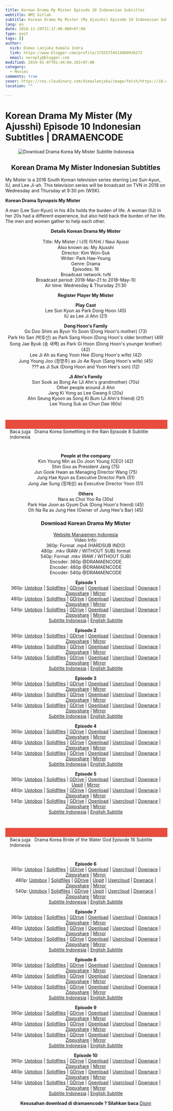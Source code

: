 ```yaml
---
title: Korean Drama My Mister Episode 10 Indonesian Subtitles
webtitle: WMI Gitlab
subtitle: Korean Drama My Mister (My Ajusshi) Episode 10 Indonesian Subtitles |
lang: en
date: 2018-11-20T21:17:00.000+07:00
type: post
tags: []
author:
  nick: Dimas Lanjaka Kumala Indra
  link: https://www.blogger.com/profile/17555754514989936273
  email: noreply@blogger.com
modified: 2019-01-07T01:44:04.181+07:00
category:
  - Movies
comments: true
cover: https://res.cloudinary.com/dimaslanjaka/image/fetch/https://i0.wp.com/www.dramaencode.com/wp-content/uploads/2018/03/Download-Drama-Korea-My-Mister-Subtitle-Indonesia.jpg?resize=390%2C270&ssl=1
location: ""

---
```


<h1 for="title"> <span class="notranslate">Korean Drama My Mister (My Ajusshi) Episode 10 Indonesian Subtitles |</span> <span class="notranslate">DRAMAENCODE</span> </h1>  <div><div class="entry-content clearfix">  <figure class="entry-thumbnail"><img src="https://res.cloudinary.com/dimaslanjaka/image/fetch/https://i0.wp.com/www.dramaencode.com/wp-content/uploads/2018/03/Download-Drama-Korea-My-Mister-Subtitle-Indonesia.jpg?resize=390%2C270&amp;ssl=1" alt="Download Drama Korea My Mister Subtitle Indonesia" title="Download Korean Drama My Mister Indonesian Subtitles" class="notranslate"></figure><h2 style="text-align: center;"> <span class="notranslate">Korean Drama My Mister Indonesian Subtitles</span> </h2> <p> <span class="notranslate">My Mister is a 2018 South Korean television series starring Lee Sun-kyun, IU, and Lee Ji-ah.</span> <span class="notranslate">This television series will be broadcast on TVN in 2018 on Wednesday and Thursday at 9:30 pm (WSK).</span> </p>  <p> <span class="notranslate"><strong>Korean Drama Synopsis My Mister</strong></span> </p> <p style="text-align: left;"> <span class="notranslate">A man (Lee Sun-Kyun) in his 40s holds the burden of life.</span> <span class="notranslate">A woman (IU) in her 20s had a different experience, but also held back the burden of her life.</span> <span class="notranslate">The men and women gather to help each other.</span> </p>  <p style="text-align: center;"> <span class="notranslate"><strong>Details Korean Drama My Mister</strong></span> </p> <p style="text-align: center;"> <span class="notranslate">Title: My Mister / 나의 아저씨 / Naui Ajussi</span> <br><span class="notranslate">Also known as: My Ajusshi</span> <br><span class="notranslate">Director: Kim Won-Suk</span> <br><span class="notranslate">Writer: Park Hae-Young</span> <br><span class="notranslate">Genre: Drama</span> <br><span class="notranslate">Episodes: 16</span> <br><span class="notranslate">Broadcast network: tvN</span> <br><span class="notranslate">Broadcast period: 2018-Mar-21 to 2018-May-10</span> <br><span class="notranslate">Air time: Wednesday &amp; Thursday 21:30</span> </p> <p style="text-align: center;"> <span class="notranslate"><strong>Register Player My Mister</strong></span> </p> <p style="text-align: center;"> <span class="notranslate"><strong>Play Cast</strong></span> <br><span class="notranslate">Lee Sun Kyun as Park Dong Hoon (45)</span> <br><span class="notranslate">IU as Lee Ji Ahn (21)</span> </p> <p style="text-align: center;"> <span class="notranslate"><strong>Dong Hoon's Family</strong></span> <br><span class="notranslate">Go Doo Shim as Byun Yo Soon (Dong Hoon's mother) (73)</span> <br><span class="notranslate">Park Ho San (박호산) as Park Sang Hoon (Dong Hoon's older brother) (49)</span> <br><span class="notranslate">Song Jae Byuk (송 새벽) as Park Gi Hoon (Dong Hoon's younger brother) (42)</span> <br><span class="notranslate">Lee Ji Ah as Kang Yoon Hee (Dong Hoon's wife) (42)</span> <br><span class="notranslate">Jung Young Joo (정영주) as Jo Ae Ryun (Sang Hoon's wife) (45)</span> <br><span class="notranslate">???</span> <span class="notranslate">as Ji Suk (Dong Hoon and Yoon Hee's son) (12)</span> </p>  <p style="text-align: center;"> <span class="notranslate"><strong>Ji Ahn's Family</strong></span> <br><span class="notranslate">Son Sook as Bong Ae (Ji Ahn's grandmother) (70s)</span> <br><span class="notranslate">Other people around Ji Ahn</span> <br><span class="notranslate">Jang Ki Yong as Lee Gwang Il (20s)</span> <br><span class="notranslate">Ahn Seung Kyoon as Song Ki Bum (Ji Ahn's friend) (21)</span> <br><span class="notranslate">Lee Young Suk as Chun Dae (60s)</span> </p> <div style="clear:both; margin-top:3em; margin-bottom:3em;" class="notranslate"> <a href="https://web-manajemen.blogspot.com/p/search.html?q=drama%20korea%20something%20in%20the%20rain%20subtitle%20indonesia" target="_blank" class="notranslate ud10350ff74aa1ae5be974566fbcde35f" data-wpel-link="internal"></a> <style>.ud10350ff74aa1ae5be974566fbcde35f{padding:0;margin:0;padding-top:1em!important;padding-bottom:1em!important;width:100%;display:block;font-weight:700;background-color:#E74C3C;border:0!important;border-left:4px solid #E74C3C!important;box-shadow:0 1px 2px rgba(0,0,0,.17);-moz-box-shadow:0 1px 2px rgba(0,0,0,.17);-o-box-shadow:0 1px 2px rgba(0,0,0,.17);-webkit-box-shadow:0 1px 2px rgba(0,0,0,.17);text-decoration:none}.ud10350ff74aa1ae5be974566fbcde35f:active,.ud10350ff74aa1ae5be974566fbcde35f:hover{opacity:1;transition:opacity 250ms;webkit-transition:opacity 250ms;text-decoration:none}.ud10350ff74aa1ae5be974566fbcde35f{transition:background-color 250ms;webkit-transition:background-color 250ms;opacity:1;transition:opacity 250ms;webkit-transition:opacity 250ms}.ud10350ff74aa1ae5be974566fbcde35f .ctaText{font-weight:700;color:#000;text-decoration:none;font-size:16px}.ud10350ff74aa1ae5be974566fbcde35f .postTitle{color:#ECF0F1;text-decoration:underline!important;font-size:16px}.ud10350ff74aa1ae5be974566fbcde35f:hover .postTitle{text-decoration:underline!important}</style>  <div style="padding-left:1em; padding-right:1em;" class="notranslate"> <span class="notranslate ctaText">Baca juga</span> &nbsp; <span class="notranslate postTitle">Drama Korea Something in the Rain Episode 8 Subtitle Indonesia</span> </div>  </div>  <p style="text-align: center;"> <span class="notranslate"><strong>People at the company</strong></span> <br><span class="notranslate">Kim Young Min as Do Joon Young (CEO) (42)</span> <br><span class="notranslate">Shin Goo as President Jang (75)</span> <br><span class="notranslate">Jun Gook Hwan as Managing Director Wang (75)</span> <br><span class="notranslate">Jung Hae Kyun as Executive Director Park (51)</span> <br><span class="notranslate">Jung Jae Sung (정재성) as Executive Director Yoon (51)</span> </p> <p style="text-align: center;"> <span class="notranslate"><strong>Others</strong></span> <br><span class="notranslate">Nara as Choi Yoo Ra (30s)</span> <br><span class="notranslate">Park Hae Joon as Gyum Duk (Dong Hoon's friend) (45)</span> <br><span class="notranslate">Oh Na Ra as Jung Hee (Owner of Jung Hee's Bar) (45)</span> </p> <h3 style="text-align: center;"> <span class="notranslate">Download Korean Drama My Mister</span> </h3> <p style="text-align: center;"> <a href="https://web-manajemen.blogspot.com/p/search.html?q=" data-wpel-link="internal" class="notranslate" target="_blank">Website Manajemen Indonesia</a> <br><span class="notranslate">Video Info:</span> <br><span class="notranslate">360p: Format .mp4 (HARDSUB INDO)</span> <br><span class="notranslate">480p: .mkv (RAW / WITHOUT SUB) format</span> <br><span class="notranslate">540p: Format .mkv (RAW / WITHOUT SUB)</span> <br><span class="notranslate">Encoder: 360p @DRAMAENCODE</span> <br><span class="notranslate">Encoder: 480p @DRAMAENCODE</span> <br><span class="notranslate">Encoder: 540p @DRAMAENCODE</span> </p> <p style="text-align: center;"> <span class="notranslate"><strong>Episode 1</strong></span> <br><span class="notranslate">360p: <a href="https://uptobox.com/vxybjlrx3iu6" data-wpel-link="external" target="_blank" rel="noopener noreferer nofollow" class="notranslate">Uptobox</a> |</span> <span class="notranslate"><a href="http://www.solidfiles.com/v/Nj3wy47LPmVyy" data-wpel-link="external" target="_blank" rel="noopener noreferer nofollow" class="notranslate">Solidfiles</a> |</span> <span class="notranslate"><a href="https://drive.google.com/file/d/1khbKx4aA8zGE9Ut_6iVVTJBe-X6dhnUZ/view?usp=sharing" data-wpel-link="external" target="_blank" rel="noopener noreferer nofollow" class="notranslate">GDrive</a> |</span> <span class="notranslate"><a href="https://dimaslanjaka-storage.000webhostapp.com/movies/drama-korea-my-mister-subtitle-indonesia" data-wpel-link="external" target="_blank" rel="noopener noreferer nofollow" class="notranslate">Openload</a> |</span> <span class="notranslate"><a href="https://userscloud.com/saspx4e5zv5x" data-wpel-link="external" target="_blank" rel="noopener noreferer nofollow" class="notranslate">Usercloud</a> |</span> <span class="notranslate"><a href="https://downace.com/3uwg4" data-wpel-link="external" target="_blank" rel="noopener noreferer nofollow" class="notranslate">Downace</a> |</span> <span class="notranslate"><a href="http://www96.zippyshare.com/v/vC23E6ak/file.html" data-wpel-link="external" target="_blank" rel="noopener noreferer nofollow" class="notranslate">Zippyshare</a> |</span> <a href="https://mirrorace.com/m/kRf5" data-wpel-link="external" target="_blank" rel="noopener noreferer nofollow" class="notranslate">Mirror</a> <br><span class="notranslate">480p: <a href="https://uptobox.com/e58rx4ez93f8" data-wpel-link="external" target="_blank" rel="noopener noreferer nofollow" class="notranslate">Uptobox</a> |</span> <span class="notranslate"><a href="https://www.solidfiles.com/v/za23ZAZ5DrMee" data-wpel-link="external" target="_blank" rel="noopener noreferer nofollow" class="notranslate">Solidfiles</a> |</span> <span class="notranslate"><a href="https://drive.google.com/file/d/14JwI9v5ZlMjczknki6EkJlkIZpQ0tlx8/view?usp=sharing" data-wpel-link="external" target="_blank" rel="noopener noreferer nofollow" class="notranslate">GDrive</a> |</span> <span class="notranslate"><a href="https://dimaslanjaka-storage.000webhostapp.com/movies/drama-korea-my-mister-subtitle-indonesia" data-wpel-link="external" target="_blank" rel="noopener noreferer nofollow" class="notranslate">Openload</a> |</span> <span class="notranslate"><a href="https://userscloud.com/bc3g26s5l0fc" data-wpel-link="external" target="_blank" rel="noopener noreferer nofollow" class="notranslate">Usercloud</a> |</span> <span class="notranslate"><a href="https://downace.com/4atkh" data-wpel-link="external" target="_blank" rel="noopener noreferer nofollow" class="notranslate">Downace</a> |</span> <span class="notranslate"><a href="http://www31.zippyshare.com/v/1VlMkcR7/file.html" data-wpel-link="external" target="_blank" rel="noopener noreferer nofollow" class="notranslate">Zippyshare</a> |</span> <a href="https://mirrorace.com/m/8gzn" data-wpel-link="external" target="_blank" rel="noopener noreferer nofollow" class="notranslate">Mirror</a> <br><span class="notranslate">540p: <a href="https://uptobox.com/odsu0amriwa1" data-wpel-link="external" target="_blank" rel="noopener noreferer nofollow" class="notranslate">Uptobox</a> |</span> <span class="notranslate"><a href="http://www.solidfiles.com/v/Kvjn2njkNRDK7" data-wpel-link="external" target="_blank" rel="noopener noreferer nofollow" class="notranslate">Solidfiles</a> |</span> <span class="notranslate"><a href="https://drive.google.com/file/d/10yiGfV02XBMX1wHvX0lgZcW9syiEohJG/view?usp=sharing" data-wpel-link="external" target="_blank" rel="noopener noreferer nofollow" class="notranslate">GDrive</a> |</span> <span class="notranslate"><a href="https://dimaslanjaka-storage.000webhostapp.com/movies/drama-korea-my-mister-subtitle-indonesia" data-wpel-link="external" target="_blank" rel="noopener noreferer nofollow" class="notranslate">Openload</a> |</span> <span class="notranslate"><a href="https://userscloud.com/hnx3ffvgytoq" data-wpel-link="external" target="_blank" rel="noopener noreferer nofollow" class="notranslate">Usercloud</a> |</span> <span class="notranslate"><a href="https://downace.com/2Oyp3" data-wpel-link="external" target="_blank" rel="noopener noreferer nofollow" class="notranslate">Downace</a> |</span> <span class="notranslate"><a href="http://www108.zippyshare.com/v/ZPlx4tC3/file.html" data-wpel-link="external" target="_blank" rel="noopener noreferer nofollow" class="notranslate">Zippyshare</a> |</span> <a href="https://mirrorace.com/m/p390" data-wpel-link="external" target="_blank" rel="noopener noreferer nofollow" class="notranslate">Mirror</a> <br><span class="notranslate"><a href="https://subscene.com/subtitles/my-mister-my-ajusshi-mr-lonely-naui-ajusshi/indonesian/1740712" data-wpel-link="external" target="_blank" rel="noopener noreferer nofollow" class="notranslate">Subtitle Indonesia</a> |</span> <a href="https://subscene.com/subtitles/my-mister-my-ajusshi-mr-lonely-naui-ajusshi/english/1740676" data-wpel-link="external" target="_blank" rel="noopener noreferer nofollow" class="notranslate">English Subtitle</a> </p>  <p style="text-align: center;"> <span class="notranslate"><strong>Episode 2</strong></span> <br><span class="notranslate">360p: <a href="https://uptobox.com/ry6qj5n0fbwf" data-wpel-link="external" target="_blank" rel="noopener noreferer nofollow" class="notranslate">Uptobox</a> |</span> <span class="notranslate"><a href="http://www.solidfiles.com/v/qGe8ZBdpv2RML" data-wpel-link="external" target="_blank" rel="noopener noreferer nofollow" class="notranslate">Solidfiles</a> |</span> <span class="notranslate"><a href="https://drive.google.com/file/d/15FsPXJa08Cf2cSQzj_mKUfsNc5hlyTXH/view?usp=sharing" data-wpel-link="external" target="_blank" rel="noopener noreferer nofollow" class="notranslate">GDrive</a> |</span> <span class="notranslate"><a href="https://dimaslanjaka-storage.000webhostapp.com/movies/drama-korea-my-mister-subtitle-indonesia" data-wpel-link="external" target="_blank" rel="noopener noreferer nofollow" class="notranslate">Openload</a> |</span> <span class="notranslate"><a href="https://userscloud.com/yl7g7e639sip" data-wpel-link="external" target="_blank" rel="noopener noreferer nofollow" class="notranslate">Usercloud</a> |</span> <span class="notranslate"><a href="https://downace.com/4Qt8o" data-wpel-link="external" target="_blank" rel="noopener noreferer nofollow" class="notranslate">Downace</a> |</span> <span class="notranslate"><a href="http://www2.zippyshare.com/v/lAdaninJ/file.html" data-wpel-link="external" target="_blank" rel="noopener noreferer nofollow" class="notranslate">Zippyshare</a> |</span> <a href="https://mirrorace.com/m/cudT" data-wpel-link="external" target="_blank" rel="noopener noreferer nofollow" class="notranslate">Mirror</a> <br><span class="notranslate">480p: <a href="https://uptobox.com/6x2e2gddniby" data-wpel-link="external" target="_blank" rel="noopener noreferer nofollow" class="notranslate">Uptobox</a> |</span> <span class="notranslate"><a href="https://www.solidfiles.com/v/BjmMqMyeeg5Qj" data-wpel-link="external" target="_blank" rel="noopener noreferer nofollow" class="notranslate">Solidfiles</a> |</span> <span class="notranslate"><a href="https://drive.google.com/file/d/1Ael-kfZd39Zb9aZu6sYMMZxAeUfODXbO/view?usp=sharing" data-wpel-link="external" target="_blank" rel="noopener noreferer nofollow" class="notranslate">GDrive</a> |</span> <span class="notranslate"><a href="https://dimaslanjaka-storage.000webhostapp.com/movies/drama-korea-my-mister-subtitle-indonesia" data-wpel-link="external" target="_blank" rel="noopener noreferer nofollow" class="notranslate">Openload</a> |</span> <span class="notranslate"><a href="https://userscloud.com/k25q5xvxnjl2" data-wpel-link="external" target="_blank" rel="noopener noreferer nofollow" class="notranslate">Usercloud</a> |</span> <span class="notranslate"><a href="https://downace.com/3uxbp" data-wpel-link="external" target="_blank" rel="noopener noreferer nofollow" class="notranslate">Downace</a> |</span> <span class="notranslate"><a href="http://www103.zippyshare.com/v/tkCb54Tv/file.html" data-wpel-link="external" target="_blank" rel="noopener noreferer nofollow" class="notranslate">Zippyshare</a> |</span> <a href="https://mirrorace.com/m/8huv" data-wpel-link="external" target="_blank" rel="noopener noreferer nofollow" class="notranslate">Mirror</a> <br><span class="notranslate">540p: <a href="https://uptobox.com/smj7449z3ooe" data-wpel-link="external" target="_blank" rel="noopener noreferer nofollow" class="notranslate">Uptobox</a> |</span> <span class="notranslate"><a href="https://www.solidfiles.com/v/dkwZeBn5xXy2g" data-wpel-link="external" target="_blank" rel="noopener noreferer nofollow" class="notranslate">Solidfiles</a> |</span> <span class="notranslate"><a href="https://drive.google.com/file/d/1q44keNlyKcaHVpuVilOhm50hQ1LEJIka/view?usp=sharing" data-wpel-link="external" target="_blank" rel="noopener noreferer nofollow" class="notranslate">GDrive</a> |</span> <span class="notranslate"><a href="https://dimaslanjaka-storage.000webhostapp.com/movies/drama-korea-my-mister-subtitle-indonesia" data-wpel-link="external" target="_blank" rel="noopener noreferer nofollow" class="notranslate">Openload</a> |</span> <span class="notranslate"><a href="https://userscloud.com/xe5wrr2h2uf0" data-wpel-link="external" target="_blank" rel="noopener noreferer nofollow" class="notranslate">Usercloud</a> |</span> <span class="notranslate"><a href="https://downace.com/3uxa6" data-wpel-link="external" target="_blank" rel="noopener noreferer nofollow" class="notranslate">Downace</a> |</span> <span class="notranslate"><a href="http://www110.zippyshare.com/v/Yj5OP3sP/file.html" data-wpel-link="external" target="_blank" rel="noopener noreferer nofollow" class="notranslate">Zippyshare</a> |</span> <a href="https://mirrorace.com/m/8hu2" data-wpel-link="external" target="_blank" rel="noopener noreferer nofollow" class="notranslate">Mirror</a> <br><span class="notranslate"><a href="https://subscene.com/subtitles/my-mister-my-ajusshi-mr-lonely-naui-ajusshi/indonesian/1741295" data-wpel-link="external" target="_blank" rel="noopener noreferer nofollow" class="notranslate">Subtitle Indonesia</a> |</span> <a href="https://subscene.com/subtitles/my-mister-my-ajusshi-mr-lonely-naui-ajusshi/english/1741173" data-wpel-link="external" target="_blank" rel="noopener noreferer nofollow" class="notranslate">English Subtitle</a> </p>  <p style="text-align: center;"> <span class="notranslate"><strong>Episode 3</strong></span> <br><span class="notranslate">360p: <a href="https://uptobox.com/o3kchg52ik70" data-wpel-link="external" target="_blank" rel="noopener noreferer nofollow" class="notranslate">Uptobox</a> |</span> <span class="notranslate"><a href="https://www.solidfiles.com/v/7awWMzk7ZZmZe" data-wpel-link="external" target="_blank" rel="noopener noreferer nofollow" class="notranslate">Solidfiles</a> |</span> <span class="notranslate"><a href="https://drive.google.com/file/d/1hT7ByZUCuTSyPjgPGxtBTdplvNlZ8AVZ/view?usp=sharing" data-wpel-link="external" target="_blank" rel="noopener noreferer nofollow" class="notranslate">GDrive</a> |</span> <span class="notranslate"><a href="https://dimaslanjaka-storage.000webhostapp.com/movies/drama-korea-my-mister-subtitle-indonesia" data-wpel-link="external" target="_blank" rel="noopener noreferer nofollow" class="notranslate">Openload</a> |</span> <span class="notranslate"><a href="https://userscloud.com/u3fzsjfx536t" data-wpel-link="external" target="_blank" rel="noopener noreferer nofollow" class="notranslate">Usercloud</a> |</span> <span class="notranslate"><a href="https://downace.com/4QBqD" data-wpel-link="external" target="_blank" rel="noopener noreferer nofollow" class="notranslate">Downace</a> |</span> <span class="notranslate"><a href="http://www36.zippyshare.com/v/zCclGBgg/file.html" data-wpel-link="external" target="_blank" rel="noopener noreferer nofollow" class="notranslate">Zippyshare</a> |</span> <a href="https://mirrorace.com/m/pah1" data-wpel-link="external" target="_blank" rel="noopener noreferer nofollow" class="notranslate">Mirror</a> <br><span class="notranslate">480p: <a href="https://uptobox.com/sa2iygszu4vw" data-wpel-link="external" target="_blank" rel="noopener noreferer nofollow" class="notranslate">Uptobox</a> |</span> <span class="notranslate"><a href="http://www.solidfiles.com/v/mdNBqVqpRnA4a" data-wpel-link="external" target="_blank" rel="noopener noreferer nofollow" class="notranslate">Solidfiles</a> |</span> <span class="notranslate"><a href="https://drive.google.com/file/d/1AuelRMEWArDKLskXVWdyY5iCDS7IZUgc/view?usp=sharing" data-wpel-link="external" target="_blank" rel="noopener noreferer nofollow" class="notranslate">GDrive</a> |</span> <span class="notranslate"><a href="https://dimaslanjaka-storage.000webhostapp.com/movies/drama-korea-my-mister-subtitle-indonesia" data-wpel-link="external" target="_blank" rel="noopener noreferer nofollow" class="notranslate">Openload</a> |</span> <span class="notranslate"><a href="https://userscloud.com/cml6004x6pv1" data-wpel-link="external" target="_blank" rel="noopener noreferer nofollow" class="notranslate">Usercloud</a> |</span> <span class="notranslate"><a href="https://downace.com/3uFpe" data-wpel-link="external" target="_blank" rel="noopener noreferer nofollow" class="notranslate">Downace</a> |</span> <span class="notranslate"><a href="http://www86.zippyshare.com/v/6yYUE02a/file.html" data-wpel-link="external" target="_blank" rel="noopener noreferer nofollow" class="notranslate">Zippyshare</a> |</span> <a href="https://mirrorace.com/m/p9zT" data-wpel-link="external" target="_blank" rel="noopener noreferer nofollow" class="notranslate">Mirror</a> <br><span class="notranslate">540p: <a href="https://uptobox.com/orcadbecv9yh" data-wpel-link="external" target="_blank" rel="noopener noreferer nofollow" class="notranslate">Uptobox</a> |</span> <span class="notranslate"><a href="https://www.solidfiles.com/v/42KxXXqVV6WgL" data-wpel-link="external" target="_blank" rel="noopener noreferer nofollow" class="notranslate">Solidfiles</a> |</span> <span class="notranslate"><a href="https://drive.google.com/file/d/1Dp11vUA3qGDaPi_zox_z3xua5VrG033L/view?usp=sharing" data-wpel-link="external" target="_blank" rel="noopener noreferer nofollow" class="notranslate">GDrive</a> |</span> <span class="notranslate"><a href="https://dimaslanjaka-storage.000webhostapp.com/movies/drama-korea-my-mister-subtitle-indonesia" data-wpel-link="external" target="_blank" rel="noopener noreferer nofollow" class="notranslate">Openload</a> |</span> <span class="notranslate"><a href="https://userscloud.com/h39e4aq1fjgi" data-wpel-link="external" target="_blank" rel="noopener noreferer nofollow" class="notranslate">Usercloud</a> |</span> <span class="notranslate"><a href="https://downace.com/3uFo9" data-wpel-link="external" target="_blank" rel="noopener noreferer nofollow" class="notranslate">Downace</a> |</span> <span class="notranslate"><a href="http://www101.zippyshare.com/v/2DSYNxcg/file.html" data-wpel-link="external" target="_blank" rel="noopener noreferer nofollow" class="notranslate">Zippyshare</a> |</span> <a href="https://mirrorace.com/m/cz88" data-wpel-link="external" target="_blank" rel="noopener noreferer nofollow" class="notranslate">Mirror</a> <br><span class="notranslate"><a href="https://subscene.com/subtitles/my-mister-my-ajusshi-mr-lonely-naui-ajusshi/indonesian/1745930" data-wpel-link="external" target="_blank" rel="noopener noreferer nofollow" class="notranslate">Subtitle Indonesia</a> |</span> <a href="https://subscene.com/subtitles/my-mister-my-ajusshi-mr-lonely-naui-ajusshi/english/1745775" data-wpel-link="external" target="_blank" rel="noopener noreferer nofollow" class="notranslate">English Subtitle</a> </p>  <p style="text-align: center;"> <span class="notranslate"><strong>Episode 4</strong></span> <br><span class="notranslate">360p: <a href="https://uptobox.com/sy38g8bxmzw2" data-wpel-link="external" target="_blank" rel="noopener noreferer nofollow" class="notranslate">Uptobox</a> |</span> <span class="notranslate"><a href="http://www.solidfiles.com/v/QMGRdWgzKa6GZ" data-wpel-link="external" target="_blank" rel="noopener noreferer nofollow" class="notranslate">Solidfiles</a> |</span> <span class="notranslate"><a href="https://drive.google.com/file/d/18ruTuXRH_Qdwm49t4xtt1OtCRrFZgrV5/view?usp=sharing" data-wpel-link="external" target="_blank" rel="noopener noreferer nofollow" class="notranslate">GDrive</a> |</span> <span class="notranslate"><a href="https://dimaslanjaka-storage.000webhostapp.com/movies/drama-korea-my-mister-subtitle-indonesia" data-wpel-link="external" target="_blank" rel="noopener noreferer nofollow" class="notranslate">Openload</a> |</span> <span class="notranslate"><a href="https://userscloud.com/neg5alxxv20j" data-wpel-link="external" target="_blank" rel="noopener noreferer nofollow" class="notranslate">Usercloud</a> |</span> <span class="notranslate"><a href="https://downace.com/4aFeb" data-wpel-link="external" target="_blank" rel="noopener noreferer nofollow" class="notranslate">Downace</a> |</span> <span class="notranslate"><a href="http://www70.zippyshare.com/v/CSJhaPNI/file.html" data-wpel-link="external" target="_blank" rel="noopener noreferer nofollow" class="notranslate">Zippyshare</a> |</span> <a href="https://mirrorace.com/m/1q7xv" data-wpel-link="external" target="_blank" rel="noopener noreferer nofollow" class="notranslate">Mirror</a> <br><span class="notranslate">480p: <a href="https://uptobox.com/sybsfikqwufr" data-wpel-link="external" target="_blank" rel="noopener noreferer nofollow" class="notranslate">Uptobox</a> |</span> <span class="notranslate"><a href="http://www.solidfiles.com/v/p86LzX8Zre763" data-wpel-link="external" target="_blank" rel="noopener noreferer nofollow" class="notranslate">Solidfiles</a> |</span> <span class="notranslate"><a href="https://drive.google.com/file/d/1vXU0gTt8XuVnlQZwJpMFgG9L_cs-XkQd/view?usp=sharing" data-wpel-link="external" target="_blank" rel="noopener noreferer nofollow" class="notranslate">GDrive</a> |</span> <span class="notranslate"><a href="https://dimaslanjaka-storage.000webhostapp.com/movies/drama-korea-my-mister-subtitle-indonesia" data-wpel-link="external" target="_blank" rel="noopener noreferer nofollow" class="notranslate">Openload</a> |</span> <span class="notranslate"><a href="https://userscloud.com/su4ndwojgsoz" data-wpel-link="external" target="_blank" rel="noopener noreferer nofollow" class="notranslate">Usercloud</a> |</span> <span class="notranslate"><a href="https://downace.com/2OJu1" data-wpel-link="external" target="_blank" rel="noopener noreferer nofollow" class="notranslate">Downace</a> |</span> <span class="notranslate"><a href="http://www68.zippyshare.com/v/hxZjt3Eh/file.html" data-wpel-link="external" target="_blank" rel="noopener noreferer nofollow" class="notranslate">Zippyshare</a> |</span> <a href="https://mirrorace.com/m/8o86" data-wpel-link="external" target="_blank" rel="noopener noreferer nofollow" class="notranslate">Mirror</a> <br><span class="notranslate">540p: <a href="https://uptobox.com/1smajzbhn9ve" data-wpel-link="external" target="_blank" rel="noopener noreferer nofollow" class="notranslate">Uptobox</a> |</span> <span class="notranslate"><a href="http://www.solidfiles.com/v/52LzAe7Az2QGq" data-wpel-link="external" target="_blank" rel="noopener noreferer nofollow" class="notranslate">Solidfiles</a> |</span> <span class="notranslate"><a href="https://drive.google.com/file/d/1ngWrbI4ytZPqBgakblRjtkxUHX6-WIs-/view?usp=sharing" data-wpel-link="external" target="_blank" rel="noopener noreferer nofollow" class="notranslate">GDrive</a> |</span> <span class="notranslate"><a href="https://dimaslanjaka-storage.000webhostapp.com/movies/drama-korea-my-mister-subtitle-indonesia" data-wpel-link="external" target="_blank" rel="noopener noreferer nofollow" class="notranslate">Openload</a> |</span> <span class="notranslate"><a href="https://userscloud.com/72ss1gh1uq27" data-wpel-link="external" target="_blank" rel="noopener noreferer nofollow" class="notranslate">Usercloud</a> |</span> <span class="notranslate"><a href="https://downace.com/28M0c" data-wpel-link="external" target="_blank" rel="noopener noreferer nofollow" class="notranslate">Downace</a> |</span> <span class="notranslate"><a href="http://www83.zippyshare.com/v/qa4wV2q2/file.html" data-wpel-link="external" target="_blank" rel="noopener noreferer nofollow" class="notranslate">Zippyshare</a> |</span> <a href="https://mirrorace.com/m/8o76" data-wpel-link="external" target="_blank" rel="noopener noreferer nofollow" class="notranslate">Mirror</a> <br><span class="notranslate"><a href="https://subscene.com/subtitles/my-mister-my-ajusshi-mr-lonely-naui-ajusshi/indonesian/1747605" data-wpel-link="external" target="_blank" rel="noopener noreferer nofollow" class="notranslate">Subtitle Indonesia</a> |</span> <a href="https://subscene.com/subtitles/my-mister-my-ajusshi-mr-lonely-naui-ajusshi/english/1747455" data-wpel-link="external" target="_blank" rel="noopener noreferer nofollow" class="notranslate">English Subtitle</a> </p>  <p style="text-align: center;"> <span class="notranslate"><strong>Episode 5</strong></span> <br><span class="notranslate">360p: <a href="https://uptobox.com/g8kszz66u4xk" data-wpel-link="external" target="_blank" rel="noopener noreferer nofollow" class="notranslate">Uptobox</a> |</span> <span class="notranslate"><a href="http://www.solidfiles.com/v/MBeynrBKPVNQA" data-wpel-link="external" target="_blank" rel="noopener noreferer nofollow" class="notranslate">Solidfiles</a> |</span> <span class="notranslate"><a href="https://drive.google.com/file/d/1VDNU-UQ1dIUcqqo6jn0TzCauPFM1Uqoz/view?usp=sharing" data-wpel-link="external" target="_blank" rel="noopener noreferer nofollow" class="notranslate">GDrive</a> |</span> <span class="notranslate"><a href="https://dimaslanjaka-storage.000webhostapp.com/movies/drama-korea-my-mister-subtitle-indonesia" data-wpel-link="external" target="_blank" rel="noopener noreferer nofollow" class="notranslate">Openload</a> |</span> <span class="notranslate"><a href="https://userscloud.com/atwis2f4ljfh" data-wpel-link="external" target="_blank" rel="noopener noreferer nofollow" class="notranslate">Usercloud</a> |</span> <span class="notranslate"><a href="https://downace.com/3uOly" data-wpel-link="external" target="_blank" rel="noopener noreferer nofollow" class="notranslate">Downace</a> |</span> <span class="notranslate"><a href="http://uppit.com/ivmy06x9iwlj" data-wpel-link="external" target="_blank" rel="noopener noreferer nofollow" class="notranslate">Uppit</a> |</span> <a href="https://mirrorace.com/m/1qd6z" data-wpel-link="external" target="_blank" rel="noopener noreferer nofollow" class="notranslate">Mirror</a> <br><span class="notranslate">480p: <a href="https://uptobox.com/sz1mk6jy6pmq" data-wpel-link="external" target="_blank" rel="noopener noreferer nofollow" class="notranslate">Uptobox</a> |</span> <span class="notranslate"><a href="https://www.solidfiles.com/v/kD2ay7xnNdd3K" data-wpel-link="external" target="_blank" rel="noopener noreferer nofollow" class="notranslate">Solidfiles</a> |</span> <span class="notranslate"><a href="https://drive.google.com/file/d/1cNJpVOFTZnKIpOyThYLDXcsLWqyDOyuo/view?usp=sharing" data-wpel-link="external" target="_blank" rel="noopener noreferer nofollow" class="notranslate">GDrive</a> |</span> <span class="notranslate"><a href="https://dimaslanjaka-storage.000webhostapp.com/movies/drama-korea-my-mister-subtitle-indonesia" data-wpel-link="external" target="_blank" rel="noopener noreferer nofollow" class="notranslate">Openload</a> |</span> <span class="notranslate"><a href="https://userscloud.com/76fyo7yor1xa" data-wpel-link="external" target="_blank" rel="noopener noreferer nofollow" class="notranslate">Usercloud</a> |</span> <span class="notranslate"><a href="https://downace.com/4aLe0" data-wpel-link="external" target="_blank" rel="noopener noreferer nofollow" class="notranslate">Downace</a> |</span> <span class="notranslate"><a href="https://www85.zippyshare.com/v/lBMISNnL/file.html" data-wpel-link="external" target="_blank" rel="noopener noreferer nofollow" class="notranslate">Zippyshare</a> |</span> <a href="https://mirrorace.com/m/26abk" data-wpel-link="external" target="_blank" rel="noopener noreferer nofollow" class="notranslate">Mirror</a> <br><span class="notranslate">540p: <a href="https://uptobox.com/cirqk51raplj" data-wpel-link="external" target="_blank" rel="noopener noreferer nofollow" class="notranslate">Uptobox</a> |</span> <span class="notranslate"><a href="http://www.solidfiles.com/v/nYp7WGKKpMwrG" data-wpel-link="external" target="_blank" rel="noopener noreferer nofollow" class="notranslate">Solidfiles</a> |</span> <span class="notranslate"><a href="https://drive.google.com/file/d/1_vPFJjwK8QiHzMZiSEPLehd8XH_-Op_F/view?usp=sharing" data-wpel-link="external" target="_blank" rel="noopener noreferer nofollow" class="notranslate">GDrive</a> |</span> <span class="notranslate"><a href="https://dimaslanjaka-storage.000webhostapp.com/movies/drama-korea-my-mister-subtitle-indonesia" data-wpel-link="external" target="_blank" rel="noopener noreferer nofollow" class="notranslate">Openload</a> |</span> <span class="notranslate"><a href="https://userscloud.com/5w3dob4av820" data-wpel-link="external" target="_blank" rel="noopener noreferer nofollow" class="notranslate">Usercloud</a> |</span> <span class="notranslate"><a href="https://downace.com/4aLdw" data-wpel-link="external" target="_blank" rel="noopener noreferer nofollow" class="notranslate">Downace</a> |</span> <span class="notranslate"><a href="https://www66.zippyshare.com/v/TJUJxQMI/file.html" data-wpel-link="external" target="_blank" rel="noopener noreferer nofollow" class="notranslate">Zippyshare</a> |</span> <a href="https://mirrorace.com/m/26ab0" data-wpel-link="external" target="_blank" rel="noopener noreferer nofollow" class="notranslate">Mirror</a> <br><span class="notranslate"><a href="https://subscene.com/subtitles/my-mister-my-ajusshi-mr-lonely-naui-ajusshi/indonesian/1750970" data-wpel-link="external" target="_blank" rel="noopener noreferer nofollow" class="notranslate">Subtitle Indonesia</a> |</span> <a href="https://subscene.com/subtitles/my-mister-my-ajusshi-mr-lonely-naui-ajusshi/english/1750794" data-wpel-link="external" target="_blank" rel="noopener noreferer nofollow" class="notranslate">English Subtitle</a> </p>  <div style="clear:both; margin-top:3em; margin-bottom:3em;" class="notranslate"> <a href="https://web-manajemen.blogspot.com/p/search.html?q=download%20drama%20korea%20bride%20of%20the%20water%20god%20subtitle%20indonesia" target="_blank" class="notranslate ub631df3972cc2fb42b1d6095c022d514" data-wpel-link="internal"></a> <style>.ub631df3972cc2fb42b1d6095c022d514{padding:0;margin:0;padding-top:1em!important;padding-bottom:1em!important;width:100%;display:block;font-weight:700;background-color:#E74C3C;border:0!important;border-left:4px solid #E74C3C!important;box-shadow:0 1px 2px rgba(0,0,0,.17);-moz-box-shadow:0 1px 2px rgba(0,0,0,.17);-o-box-shadow:0 1px 2px rgba(0,0,0,.17);-webkit-box-shadow:0 1px 2px rgba(0,0,0,.17);text-decoration:none}.ub631df3972cc2fb42b1d6095c022d514:active,.ub631df3972cc2fb42b1d6095c022d514:hover{opacity:1;transition:opacity 250ms;webkit-transition:opacity 250ms;text-decoration:none}.ub631df3972cc2fb42b1d6095c022d514{transition:background-color 250ms;webkit-transition:background-color 250ms;opacity:1;transition:opacity 250ms;webkit-transition:opacity 250ms}.ub631df3972cc2fb42b1d6095c022d514 .ctaText{font-weight:700;color:#000;text-decoration:none;font-size:16px}.ub631df3972cc2fb42b1d6095c022d514 .postTitle{color:#ECF0F1;text-decoration:underline!important;font-size:16px}.ub631df3972cc2fb42b1d6095c022d514:hover .postTitle{text-decoration:underline!important}</style>  <div style="padding-left:1em; padding-right:1em;" class="notranslate"> <span class="notranslate ctaText">Baca juga</span> &nbsp; <span class="notranslate postTitle">Drama Korea Bride of the Water God Episode 16 Subtitle Indonesia</span> </div>  </div>  <p style="text-align: center;"> <span class="notranslate"><strong>Episode 6</strong></span> <br><span class="notranslate">360p: <a href="https://uptobox.com/rb6bowlp3mja" data-wpel-link="external" target="_blank" rel="noopener noreferer nofollow" class="notranslate">Uptobox</a> |</span> <span class="notranslate"><a href="https://www.solidfiles.com/v/gR3gVWGn2rqBQ" data-wpel-link="external" target="_blank" rel="noopener noreferer nofollow" class="notranslate">Solidfiles</a> |</span> <span class="notranslate"><a href="https://drive.google.com/file/d/1aoXKo5TUfWqnzGoG3f7ILZuMXtjaGaz0/view?usp=sharing" data-wpel-link="external" target="_blank" rel="noopener noreferer nofollow" class="notranslate">GDrive</a> |</span> <span class="notranslate"><a href="https://dimaslanjaka-storage.000webhostapp.com/movies/drama-korea-my-mister-subtitle-indonesia" data-wpel-link="external" target="_blank" rel="noopener noreferer nofollow" class="notranslate">Openload</a> |</span> <span class="notranslate"><a href="https://userscloud.com/eobbngpdbplj" data-wpel-link="external" target="_blank" rel="noopener noreferer nofollow" class="notranslate">Usercloud</a> |</span> <span class="notranslate"><a href="https://downace.com/2OT90" data-wpel-link="external" target="_blank" rel="noopener noreferer nofollow" class="notranslate">Downace</a> |</span> <span class="notranslate"><a href="https://www87.zippyshare.com/v/dhtK5n45/file.html" data-wpel-link="external" target="_blank" rel="noopener noreferer nofollow" class="notranslate">Zippyshare</a> |</span> <a href="https://mirrorace.com/m/Khf2" data-wpel-link="external" target="_blank" rel="noopener noreferer nofollow" class="notranslate">Mirror</a> <br><span class="notranslate">480p: <a href="https://uptobox.com/9a752w1zioug" data-wpel-link="external" target="_blank" rel="noopener noreferer nofollow" class="notranslate">Uptobox</a> |</span> <span class="notranslate"><a href="https://www.solidfiles.com/v/52WnQ3ekmX2yV" data-wpel-link="external" target="_blank" rel="noopener noreferer nofollow" class="notranslate">Solidfiles</a> |</span> <span class="notranslate"><a href="https://drive.google.com/file/d/1he7cojXb8DbKwdiyWx7cCslW60VrVvOp/view?usp=sharing" data-wpel-link="external" target="_blank" rel="noopener noreferer nofollow" class="notranslate">GDrive</a> |</span> <span class="notranslate"><a href="http://uppit.com/bs7n19igrpfv" data-wpel-link="external" target="_blank" rel="noopener noreferer nofollow" class="notranslate">Uppit</a> |</span> <span class="notranslate"><a href="https://userscloud.com/d3ejl5ddnxyo" data-wpel-link="external" target="_blank" rel="noopener noreferer nofollow" class="notranslate">Usercloud</a> |</span> <span class="notranslate"><a href="https://downace.com/2OR97" data-wpel-link="external" target="_blank" rel="noopener noreferer nofollow" class="notranslate">Downace</a> |</span> <span class="notranslate"><a href="https://www120.zippyshare.com/v/YBeR5Smn/file.html" data-wpel-link="external" target="_blank" rel="noopener noreferer nofollow" class="notranslate">Zippyshare</a> |</span> <a href="https://mirrorace.com/m/1qdjz" data-wpel-link="external" target="_blank" rel="noopener noreferer nofollow" class="notranslate">Mirror</a> <br><span class="notranslate">540p: <a href="https://uptobox.com/qop5garyclh7" data-wpel-link="external" target="_blank" rel="noopener noreferer nofollow" class="notranslate">Uptobox</a> |</span> <span class="notranslate"><a href="http://www.solidfiles.com/v/MBeyvWZp48ADm" data-wpel-link="external" target="_blank" rel="noopener noreferer nofollow" class="notranslate">Solidfiles</a> |</span> <span class="notranslate"><a href="https://drive.google.com/file/d/17hdd4o_JcqxAT0ZQfc42y6j0EevfIhmC/view?usp=sharing" data-wpel-link="external" target="_blank" rel="noopener noreferer nofollow" class="notranslate">GDrive</a> |</span> <span class="notranslate"><a href="http://uppit.com/0pg3jocim21u" data-wpel-link="external" target="_blank" rel="noopener noreferer nofollow" class="notranslate">Uppit</a> |</span> <span class="notranslate"><a href="https://userscloud.com/cs4knvqr6365" data-wpel-link="external" target="_blank" rel="noopener noreferer nofollow" class="notranslate">Usercloud</a> |</span> <span class="notranslate"><a href="https://downace.com/4aM35" data-wpel-link="external" target="_blank" rel="noopener noreferer nofollow" class="notranslate">Downace</a> |</span> <span class="notranslate"><a href="https://www97.zippyshare.com/v/33W4aOOI/file.html" data-wpel-link="external" target="_blank" rel="noopener noreferer nofollow" class="notranslate">Zippyshare</a> |</span> <a href="https://mirrorace.com/m/1qdjf" data-wpel-link="external" target="_blank" rel="noopener noreferer nofollow" class="notranslate">Mirror</a> <br><span class="notranslate"><a href="https://subscene.com/subtitles/my-mister-my-ajusshi-mr-lonely-naui-ajusshi/indonesian/1751918" data-wpel-link="external" target="_blank" rel="noopener noreferer nofollow" class="notranslate">Subtitle Indonesia</a> |</span> <a href="https://subscene.com/subtitles/my-mister-my-ajusshi-mr-lonely-naui-ajusshi/english/1751377" data-wpel-link="external" target="_blank" rel="noopener noreferer nofollow" class="notranslate">English Subtitle</a> </p>  <p style="text-align: center;"> <span class="notranslate"><strong>Episode 7</strong></span> <br><span class="notranslate">360p: <a href="https://uptobox.com/h989op7vz9ko" data-wpel-link="external" target="_blank" rel="noopener noreferer nofollow" class="notranslate">Uptobox</a> |</span> <span class="notranslate"><a href="http://www.solidfiles.com/v/Dv2KNryjGeNq3" data-wpel-link="external" target="_blank" rel="noopener noreferer nofollow" class="notranslate">Solidfiles</a> |</span> <span class="notranslate"><a href="https://drive.google.com/file/d/1fXhNc_U5tvwS2rKjHMAQBCTUIXJksRcm/view?usp=sharing" data-wpel-link="external" target="_blank" rel="noopener noreferer nofollow" class="notranslate">GDrive</a> |</span> <span class="notranslate"><a href="https://dimaslanjaka-storage.000webhostapp.com/movies/drama-korea-my-mister-subtitle-indonesia" data-wpel-link="external" target="_blank" rel="noopener noreferer nofollow" class="notranslate">Openload</a> |</span> <span class="notranslate"><a href="https://userscloud.com/th1bww99ixb5" data-wpel-link="external" target="_blank" rel="noopener noreferer nofollow" class="notranslate">Usercloud</a> |</span> <span class="notranslate"><a href="https://downace.com/2P06C" data-wpel-link="external" target="_blank" rel="noopener noreferer nofollow" class="notranslate">Downace</a> |</span> <span class="notranslate"><a href="https://www62.zippyshare.com/v/IzBJURnd/file.html" data-wpel-link="external" target="_blank" rel="noopener noreferer nofollow" class="notranslate">Zippyshare</a> |</span> <a href="https://mirrorace.com/m/1qk8y" data-wpel-link="external" target="_blank" rel="noopener noreferer nofollow" class="notranslate">Mirror</a> <br><span class="notranslate">480p: <a href="https://uptobox.com/ctabhdxmd21b" data-wpel-link="external" target="_blank" rel="noopener noreferer nofollow" class="notranslate">Uptobox</a> |</span> <span class="notranslate"><a href="http://www.solidfiles.com/v/rGyezLp3paQvD" data-wpel-link="external" target="_blank" rel="noopener noreferer nofollow" class="notranslate">Solidfiles</a> |</span> <span class="notranslate"><a href="https://drive.google.com/file/d/1Jra3yZPkLF59RFvsiG-uYZS-IBsR_3qX/view?usp=sharing" data-wpel-link="external" target="_blank" rel="noopener noreferer nofollow" class="notranslate">GDrive</a> |</span> <span class="notranslate"><a href="https://dimaslanjaka-storage.000webhostapp.com/movies/drama-korea-my-mister-subtitle-indonesia" data-wpel-link="external" target="_blank" rel="noopener noreferer nofollow" class="notranslate">Openload</a> |</span> <span class="notranslate"><a href="https://userscloud.com/krg2oy472o9r" data-wpel-link="external" target="_blank" rel="noopener noreferer nofollow" class="notranslate">Usercloud</a> |</span> <span class="notranslate"><a href="https://downace.com/1t48v" data-wpel-link="external" target="_blank" rel="noopener noreferer nofollow" class="notranslate">Downace</a> |</span> <span class="notranslate"><a href="https://www110.zippyshare.com/v/PiUYLeo1/file.html" data-wpel-link="external" target="_blank" rel="noopener noreferer nofollow" class="notranslate">Zippyshare</a> |</span> <a href="https://mirrorace.com/m/2Mecl" data-wpel-link="external" target="_blank" rel="noopener noreferer nofollow" class="notranslate">Mirror</a> <br><span class="notranslate">540p: <a href="https://uptobox.com/4ebnyfos5doa" data-wpel-link="external" target="_blank" rel="noopener noreferer nofollow" class="notranslate">Uptobox</a> |</span> <span class="notranslate"><a href="https://www.solidfiles.com/v/QMmgyVrx5mWBd" data-wpel-link="external" target="_blank" rel="noopener noreferer nofollow" class="notranslate">Solidfiles</a> |</span> <span class="notranslate"><a href="https://drive.google.com/file/d/1tUO3b4ssdkQp6MmZHLw3S4vIrpw5zBUy/view?usp=sharing" data-wpel-link="external" target="_blank" rel="noopener noreferer nofollow" class="notranslate">GDrive</a> |</span> <span class="notranslate"><a href="https://dimaslanjaka-storage.000webhostapp.com/movies/drama-korea-my-mister-subtitle-indonesia" data-wpel-link="external" target="_blank" rel="noopener noreferer nofollow" class="notranslate">Openload</a> |</span> <span class="notranslate"><a href="https://userscloud.com/hqdx4gbh2d80" data-wpel-link="external" target="_blank" rel="noopener noreferer nofollow" class="notranslate">Usercloud</a> |</span> <span class="notranslate"><a href="https://downace.com/1t48o" data-wpel-link="external" target="_blank" rel="noopener noreferer nofollow" class="notranslate">Downace</a> |</span> <span class="notranslate"><a href="https://www120.zippyshare.com/v/hfu4Yq6u/file.html" data-wpel-link="external" target="_blank" rel="noopener noreferer nofollow" class="notranslate">Zippyshare</a> |</span> <a href="https://mirrorace.com/m/2Mecm" data-wpel-link="external" target="_blank" rel="noopener noreferer nofollow" class="notranslate">Mirror</a> <br><span class="notranslate"><a href="https://subscene.com/subtitles/my-mister-my-ajusshi-mr-lonely-naui-ajusshi/indonesian/1755133" data-wpel-link="external" target="_blank" rel="noopener noreferer nofollow" class="notranslate">Subtitle Indonesia</a> |</span> <a href="https://subscene.com/subtitles/my-mister-my-ajusshi-mr-lonely-naui-ajusshi/english/1754941" data-wpel-link="external" target="_blank" rel="noopener noreferer nofollow" class="notranslate">English Subtitle</a> </p>  <p style="text-align: center;"> <span class="notranslate"><strong>Episode 8</strong></span> <br><span class="notranslate">360p: <a href="https://uptobox.com/qrwi5rz5all1" data-wpel-link="external" target="_blank" rel="noopener noreferer nofollow" class="notranslate">Uptobox</a> |</span> <span class="notranslate"><a href="https://www.solidfiles.com/v/52rMyLw37jkGQ" data-wpel-link="external" target="_blank" rel="noopener noreferer nofollow" class="notranslate">Solidfiles</a> |</span> <span class="notranslate"><a href="https://drive.google.com/file/d/1D5OQkm4T4NVmwiNxu4P9Nvh0G-mKTK4Z/view?usp=sharing" data-wpel-link="external" target="_blank" rel="noopener noreferer nofollow" class="notranslate">GDrive</a> |</span> <span class="notranslate"><a href="https://dimaslanjaka-storage.000webhostapp.com/movies/drama-korea-my-mister-subtitle-indonesia" data-wpel-link="external" target="_blank" rel="noopener noreferer nofollow" class="notranslate">Openload</a> |</span> <span class="notranslate"><a href="https://userscloud.com/lx8qcyhive3f" data-wpel-link="external" target="_blank" rel="noopener noreferer nofollow" class="notranslate">Usercloud</a> |</span> <span class="notranslate"><a href="https://downace.com/4QU1f" data-wpel-link="external" target="_blank" rel="noopener noreferer nofollow" class="notranslate">Downace</a> |</span> <span class="notranslate"><a href="https://www12.zippyshare.com/v/V4eQZci8/file.html" data-wpel-link="external" target="_blank" rel="noopener noreferer nofollow" class="notranslate">Zippyshare</a> |</span> <a href="https://mirrorace.com/m/2Mgbp" data-wpel-link="external" target="_blank" rel="noopener noreferer nofollow" class="notranslate">Mirror</a> <br><span class="notranslate">480p: <a href="https://uptobox.com/ardca3qd6kji" data-wpel-link="external" target="_blank" rel="noopener noreferer nofollow" class="notranslate">Uptobox</a> |</span> <span class="notranslate"><a href="https://www.solidfiles.com/v/MB4Djax2Q7xLk" data-wpel-link="external" target="_blank" rel="noopener noreferer nofollow" class="notranslate">Solidfiles</a> |</span> <span class="notranslate"><a href="https://drive.google.com/file/d/1Y2Vnoq-E8Z_ysReNt7aDOWtx8ogi_zTj/view?usp=sharing" data-wpel-link="external" target="_blank" rel="noopener noreferer nofollow" class="notranslate">GDrive</a> |</span> <span class="notranslate"><a href="https://dimaslanjaka-storage.000webhostapp.com/movies/drama-korea-my-mister-subtitle-indonesia" data-wpel-link="external" target="_blank" rel="noopener noreferer nofollow" class="notranslate">Openload</a> |</span> <span class="notranslate"><a href="https://userscloud.com/gjgzhp0d8yf9" data-wpel-link="external" target="_blank" rel="noopener noreferer nofollow" class="notranslate">Usercloud</a> |</span> <span class="notranslate"><a href="https://downace.com/N84e" data-wpel-link="external" target="_blank" rel="noopener noreferer nofollow" class="notranslate">Downace</a> |</span> <span class="notranslate"><a href="https://www78.zippyshare.com/v/urYsADVO/file.html" data-wpel-link="external" target="_blank" rel="noopener noreferer nofollow" class="notranslate">Zippyshare</a> |</span> <a href="https://mirrorace.com/m/1qkoy" data-wpel-link="external" target="_blank" rel="noopener noreferer nofollow" class="notranslate">Mirror</a> <br><span class="notranslate">540p: <a href="https://uptobox.com/wbox4ijzzoyq" data-wpel-link="external" target="_blank" rel="noopener noreferer nofollow" class="notranslate">Uptobox</a> |</span> <span class="notranslate"><a href="http://www.solidfiles.com/v/GKpvN6yZjKjRy" data-wpel-link="external" target="_blank" rel="noopener noreferer nofollow" class="notranslate">Solidfiles</a> |</span> <span class="notranslate"><a href="https://drive.google.com/file/d/1mU5KJ8t_WQWmgAH606KRicu0-H_TVDMr/view?usp=sharing" data-wpel-link="external" target="_blank" rel="noopener noreferer nofollow" class="notranslate">GDrive</a> |</span> <span class="notranslate"><a href="https://dimaslanjaka-storage.000webhostapp.com/movies/drama-korea-my-mister-subtitle-indonesia" data-wpel-link="external" target="_blank" rel="noopener noreferer nofollow" class="notranslate">Openload</a> |</span> <span class="notranslate"><a href="https://userscloud.com/khxexalopqry" data-wpel-link="external" target="_blank" rel="noopener noreferer nofollow" class="notranslate">Usercloud</a> |</span> <span class="notranslate"><a href="https://downace.com/2P0rh" data-wpel-link="external" target="_blank" rel="noopener noreferer nofollow" class="notranslate">Downace</a> |</span> <span class="notranslate"><a href="https://www62.zippyshare.com/v/C5v24yn2/file.html" data-wpel-link="external" target="_blank" rel="noopener noreferer nofollow" class="notranslate">Zippyshare</a> |</span> <a href="https://mirrorace.com/m/2Mfjh" data-wpel-link="external" target="_blank" rel="noopener noreferer nofollow" class="notranslate">Mirror</a> <br><span class="notranslate"><a href="https://subscene.com/subtitles/my-mister-my-ajusshi-mr-lonely-naui-ajusshi/indonesian/1755679" data-wpel-link="external" target="_blank" rel="noopener noreferer nofollow" class="notranslate">Subtitle Indonesia</a> |</span> <a href="https://subscene.com/subtitles/my-mister-my-ajusshi-mr-lonely-naui-ajusshi/english/1755570" data-wpel-link="external" target="_blank" rel="noopener noreferer nofollow" class="notranslate">English Subtitle</a> </p>  <p style="text-align: center;"> <span class="notranslate"><strong>Episode 9</strong></span> <br><span class="notranslate">360p: <a href="https://uptobox.com/9mjw2dqt6mjd" data-wpel-link="external" target="_blank" rel="noopener noreferer nofollow" class="notranslate">Uptobox</a> |</span> <span class="notranslate"><a href="http://www.solidfiles.com/v/wZXavWedeYAgM" data-wpel-link="external" target="_blank" rel="noopener noreferer nofollow" class="notranslate">Solidfiles</a> |</span> <span class="notranslate"><a href="https://drive.google.com/file/d/1dsW1uBIHeRhHGhHfg1-wafvwge2xRNLU/view?usp=sharing" data-wpel-link="external" target="_blank" rel="noopener noreferer nofollow" class="notranslate">GDrive</a> |</span> <span class="notranslate"><a href="https://dimaslanjaka-storage.000webhostapp.com/movies/drama-korea-my-mister-subtitle-indonesia" data-wpel-link="external" target="_blank" rel="noopener noreferer nofollow" class="notranslate">Openload</a> |</span> <span class="notranslate"><a href="https://userscloud.com/zqjmohw8h83u" data-wpel-link="external" target="_blank" rel="noopener noreferer nofollow" class="notranslate">Usercloud</a> |</span> <span class="notranslate"><a href="https://downace.com/1teyp" data-wpel-link="external" target="_blank" rel="noopener noreferer nofollow" class="notranslate">Downace</a> |</span> <span class="notranslate"><a href="https://www65.zippyshare.com/v/k7eNhdEV/file.html" data-wpel-link="external" target="_blank" rel="noopener noreferer nofollow" class="notranslate">Zippyshare</a> |</span> <a href="https://mirrorace.com/m/26p10" data-wpel-link="external" target="_blank" rel="noopener noreferer nofollow" class="notranslate">Mirror</a> <br><span class="notranslate">480p: <a href="https://uptobox.com/g1nqbbx1ah04" data-wpel-link="external" target="_blank" rel="noopener noreferer nofollow" class="notranslate">Uptobox</a> |</span> <span class="notranslate"><a href="http://www.solidfiles.com/v/p8yNZW8wy2YxN" data-wpel-link="external" target="_blank" rel="noopener noreferer nofollow" class="notranslate">Solidfiles</a> |</span> <span class="notranslate"><a href="https://drive.google.com/file/d/1GI08U1EaM13VxXiMx7Ehn1abcaHJHCwt/view?usp=sharing" data-wpel-link="external" target="_blank" rel="noopener noreferer nofollow" class="notranslate">GDrive</a> |</span> <span class="notranslate"><a href="https://dimaslanjaka-storage.000webhostapp.com/movies/drama-korea-my-mister-subtitle-indonesia" data-wpel-link="external" target="_blank" rel="noopener noreferer nofollow" class="notranslate">Openload</a> |</span> <span class="notranslate"><a href="https://userscloud.com/3yeym8n7raij" data-wpel-link="external" target="_blank" rel="noopener noreferer nofollow" class="notranslate">Usercloud</a> |</span> <span class="notranslate"><a href="https://downace.com/2P8yd" data-wpel-link="external" target="_blank" rel="noopener noreferer nofollow" class="notranslate">Downace</a> |</span> <span class="notranslate"><a href="https://www10.zippyshare.com/v/mS5BdPf1/file.html" data-wpel-link="external" target="_blank" rel="noopener noreferer nofollow" class="notranslate">Zippyshare</a> |</span> <a href="https://mirrorace.com/m/Ktp9" data-wpel-link="external" target="_blank" rel="noopener noreferer nofollow" class="notranslate">Mirror</a> <br><span class="notranslate">540p: <a href="https://uptobox.com/r0caosl4jnlg" data-wpel-link="external" target="_blank" rel="noopener noreferer nofollow" class="notranslate">Uptobox</a> |</span> <span class="notranslate"><a href="http://www.solidfiles.com/v/WdmgWGD8WBzWR" data-wpel-link="external" target="_blank" rel="noopener noreferer nofollow" class="notranslate">Solidfiles</a> |</span> <span class="notranslate"><a href="https://drive.google.com/file/d/13hKCql4nr9Y9IjVBMdlvzGEUDSRLaZYG/view?usp=sharing" data-wpel-link="external" target="_blank" rel="noopener noreferer nofollow" class="notranslate">GDrive</a> |</span> <span class="notranslate"><a href="https://dimaslanjaka-storage.000webhostapp.com/movies/drama-korea-my-mister-subtitle-indonesia" data-wpel-link="external" target="_blank" rel="noopener noreferer nofollow" class="notranslate">Openload</a> |</span> <span class="notranslate"><a href="https://userscloud.com/jjyumm1iwx3d" data-wpel-link="external" target="_blank" rel="noopener noreferer nofollow" class="notranslate">Usercloud</a> |</span> <span class="notranslate"><a href="https://downace.com/2P8yf" data-wpel-link="external" target="_blank" rel="noopener noreferer nofollow" class="notranslate">Downace</a> |</span> <span class="notranslate"><a href="https://www48.zippyshare.com/v/WiNTk1ot/file.html" data-wpel-link="external" target="_blank" rel="noopener noreferer nofollow" class="notranslate">Zippyshare</a> |</span> <a href="https://mirrorace.com/m/Ktpa" data-wpel-link="external" target="_blank" rel="noopener noreferer nofollow" class="notranslate">Mirror</a> <br><span class="notranslate"><a href="https://subscene.com/subtitles/my-mister-my-ajusshi-mr-lonely-naui-ajusshi/indonesian/1758984" data-wpel-link="external" target="_blank" rel="noopener noreferer nofollow" class="notranslate">Subtitle Indonesia</a> |</span> <a href="https://subscene.com/subtitles/my-mister-my-ajusshi-mr-lonely-naui-ajusshi/english/1758839" data-wpel-link="external" target="_blank" rel="noopener noreferer nofollow" class="notranslate">English Subtitle</a> </p>  <p style="text-align: center;"> <span class="notranslate"><strong>Episode 10</strong></span> <br><span class="notranslate">360p: <a href="https://uptobox.com/mcbxpj58lokj" data-wpel-link="external" target="_blank" rel="noopener noreferer nofollow" class="notranslate">Uptobox</a> |</span> <span class="notranslate"><a href="http://www.solidfiles.com/v/ZMLqwqANnNG33" data-wpel-link="external" target="_blank" rel="noopener noreferer nofollow" class="notranslate">Solidfiles</a> |</span> <span class="notranslate"><a href="https://drive.google.com/file/d/1V6ldUqq5JlsfsM-dKQDylBwMg3xPILOk/view?usp=sharing" data-wpel-link="external" target="_blank" rel="noopener noreferer nofollow" class="notranslate">GDrive</a> |</span> <span class="notranslate"><a href="https://dimaslanjaka-storage.000webhostapp.com/movies/drama-korea-my-mister-subtitle-indonesia" data-wpel-link="external" target="_blank" rel="noopener noreferer nofollow" class="notranslate">Openload</a> |</span> <span class="notranslate"><a href="https://userscloud.com/14788k1ip376" data-wpel-link="external" target="_blank" rel="noopener noreferer nofollow" class="notranslate">Usercloud</a> |</span> <span class="notranslate"><a href="https://downace.com/29dxc" data-wpel-link="external" target="_blank" rel="noopener noreferer nofollow" class="notranslate">Downace</a> |</span> <span class="notranslate"><a href="https://www103.zippyshare.com/v/2oyEXCUp/file.html" data-wpel-link="external" target="_blank" rel="noopener noreferer nofollow" class="notranslate">Zippyshare</a> |</span> <a href="https://mirrorace.com/m/3slce" data-wpel-link="external" target="_blank" rel="noopener noreferer nofollow" class="notranslate">Mirror</a> <br><span class="notranslate">480p: <a href="https://uptobox.com/pi1pcsrepyvs" data-wpel-link="external" target="_blank" rel="noopener noreferer nofollow" class="notranslate">Uptobox</a> |</span> <span class="notranslate"><a href="http://www.solidfiles.com/v/NjkNdr6XMwNjQ" data-wpel-link="external" target="_blank" rel="noopener noreferer nofollow" class="notranslate">Solidfiles</a> |</span> <span class="notranslate"><a href="https://drive.google.com/file/d/1L5RL7pJhcJJr42--cDb1NT4QPi0M2R8L/view?usp=sharing" data-wpel-link="external" target="_blank" rel="noopener noreferer nofollow" class="notranslate">GDrive</a> |</span> <span class="notranslate"><a href="https://dimaslanjaka-storage.000webhostapp.com/movies/drama-korea-my-mister-subtitle-indonesia" data-wpel-link="external" target="_blank" rel="noopener noreferer nofollow" class="notranslate">Openload</a> |</span> <span class="notranslate"><a href="https://userscloud.com/a5kt0p1e7it5" data-wpel-link="external" target="_blank" rel="noopener noreferer nofollow" class="notranslate">Usercloud</a> |</span> <span class="notranslate"><a href="https://downace.com/1tfdm" data-wpel-link="external" target="_blank" rel="noopener noreferer nofollow" class="notranslate">Downace</a> |</span> <span class="notranslate"><a href="https://www117.zippyshare.com/v/OnqW9h6B/file.html" data-wpel-link="external" target="_blank" rel="noopener noreferer nofollow" class="notranslate">Zippyshare</a> |</span> <a href="https://mirrorace.com/m/3skkA" data-wpel-link="external" target="_blank" rel="noopener noreferer nofollow" class="notranslate">Mirror</a> <br><span class="notranslate">540p: <a href="https://uptobox.com/s2b2ckyju12t" data-wpel-link="external" target="_blank" rel="noopener noreferer nofollow" class="notranslate">Uptobox</a> |</span> <span class="notranslate"><a href="http://www.solidfiles.com/v/YnQdzrjN22zQP" data-wpel-link="external" target="_blank" rel="noopener noreferer nofollow" class="notranslate">Solidfiles</a> |</span> <span class="notranslate"><a href="https://drive.google.com/file/d/1sdxozpi1GdxWr510tZoLpbs0kInm8o00/view?usp=sharing" data-wpel-link="external" target="_blank" rel="noopener noreferer nofollow" class="notranslate">GDrive</a> |</span> <span class="notranslate"><a href="https://dimaslanjaka-storage.000webhostapp.com/movies/drama-korea-my-mister-subtitle-indonesia" data-wpel-link="external" target="_blank" rel="noopener noreferer nofollow" class="notranslate">Openload</a> |</span> <span class="notranslate"><a href="https://userscloud.com/extv71ew1cfn" data-wpel-link="external" target="_blank" rel="noopener noreferer nofollow" class="notranslate">Usercloud</a> |</span> <span class="notranslate"><a href="https://downace.com/1tfdn" data-wpel-link="external" target="_blank" rel="noopener noreferer nofollow" class="notranslate">Downace</a> |</span> <span class="notranslate"><a href="https://www101.zippyshare.com/v/eE1EVR9h/file.html" data-wpel-link="external" target="_blank" rel="noopener noreferer nofollow" class="notranslate">Zippyshare</a> |</span> <a href="https://mirrorace.com/m/3skkB" data-wpel-link="external" target="_blank" rel="noopener noreferer nofollow" class="notranslate">Mirror</a> <br><span class="notranslate"><a href="https://subscene.com/subtitles/my-mister-my-ajusshi-mr-lonely-naui-ajusshi/indonesian/1759629" data-wpel-link="external" target="_blank" rel="noopener noreferer nofollow" class="notranslate">Subtitle Indonesia</a> |</span> <a href="https://subscene.com/subtitles/my-mister-my-ajusshi-mr-lonely-naui-ajusshi/english/1759426" data-wpel-link="external" target="_blank" rel="noopener noreferer nofollow" class="notranslate">English Subtitle</a> </p>  <div class="notranslate code-block code-block-1" style="margin: 8px auto; text-align: center; clear: both;"> <b>Kesusahan download di dramaencode ? Silahkan baca</b> <a href="https://web-manajemen.blogspot.com/p/search.html?q=tutorial%20download%20di%20dramaencode" data-wpel-link="internal" class="notranslate" target="_blank">Disini</a> </div>  </div></div>  